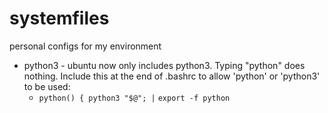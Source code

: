 # systemfiles
personal configs for my environment


* python3 - ubuntu now only includes python3. Typing "python" does nothing. Include this at the end of .bashrc to allow 'python' or 'python3' to be used:
  * `python() { python3 "$@"; |`
    `export -f python`
